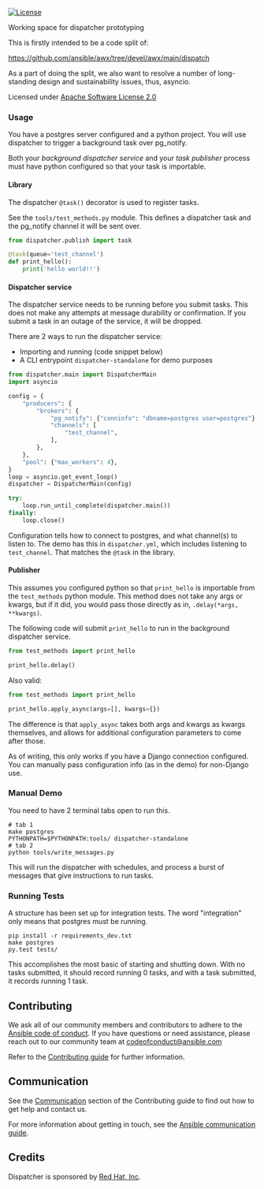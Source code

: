 <!-- License Badge -->
[![License](https://img.shields.io/badge/License-Apache_2.0-blue.svg)](https://github.com/ansible/dispatcher/blob/main/LICENSE)

Working space for dispatcher prototyping

This is firstly intended to be a code split of:

<https://github.com/ansible/awx/tree/devel/awx/main/dispatch>

As a part of doing the split, we also want to resolve a number of
long-standing design and sustainability issues, thus, asyncio.

Licensed under [Apache Software License 2.0](LICENSE)

### Usage

You have a postgres server configured and a python project.
You will use dispatcher to trigger a background task over pg_notify.

Both your *background dispatcher service* and your *task publisher* process must have
python configured so that your task is importable.

#### Library

The dispatcher `@task()` decorator is used to register tasks.

See the `tools/test_methods.py` module.
This defines a dispatcher task and the pg_notify channel it will be sent over.

```python
from dispatcher.publish import task

@task(queue='test_channel')
def print_hello():
    print('hello world!!')
```

#### Dispatcher service

The dispatcher service needs to be running before you submit tasks.
This does not make any attempts at message durability or confirmation.
If you submit a task in an outage of the service, it will be dropped.

There are 2 ways to run the dispatcher service:

- Importing and running (code snippet below)
- A CLI entrypoint `dispatcher-standalone` for demo purposes

```python
from dispatcher.main import DispatcherMain
import asyncio

config = {
    "producers": {
        "brokers": {
            "pg_notify": {"conninfo": "dbname=postgres user=postgres"},
            "channels": [
                "test_channel",
            ],
        },
    },
    "pool": {"max_workers": 4},
}
loop = asyncio.get_event_loop()
dispatcher = DispatcherMain(config)

try:
    loop.run_until_complete(dispatcher.main())
finally:
    loop.close()
```

Configuration tells how to connect to postgres, and what channel(s) to listen to.
The demo has this in `dispatcher.yml`, which includes listening to `test_channel`.
That matches the `@task` in the library.

#### Publisher

This assumes you configured python so that `print_hello` is importable
from the `test_methods` python module.
This method does not take any args or kwargs, but if it did, you would
pass those directly as in, `.delay(*args, **kwargs)`.

The following code will submit `print_hello` to run in the background dispatcher service.

```python
from test_methods import print_hello

print_hello.delay()
```

Also valid:

```python
from test_methods import print_hello

print_hello.apply_async(args=[], kwargs={})
```

The difference is that `apply_async` takes both args and kwargs as kwargs themselves,
and allows for additional configuration parameters to come after those.

As of writing, this only works if you have a Django connection configured.
You can manually pass configuration info (as in the demo) for non-Django use.

### Manual Demo

You need to have 2 terminal tabs open to run this.

```
# tab 1
make postgres
PYTHONPATH=$PYTHONPATH:tools/ dispatcher-standalone
# tab 2
python tools/write_messages.py
```

This will run the dispatcher with schedules, and process a burst of messages
that give instructions to run tasks.

### Running Tests

A structure has been set up for integration tests.
The word "integration" only means that postgres must be running.

```
pip install -r requirements_dev.txt
make postgres
py.test tests/
```

This accomplishes the most basic of starting and shutting down.
With no tasks submitted, it should record running 0 tasks,
and with a task submitted, it records running 1 task.

## Contributing

We ask all of our community members and contributors to adhere to the [Ansible code of conduct](https://docs.ansible.com/ansible/latest/community/code_of_conduct.html).
If you have questions or need assistance, please reach out to our community team at <codeofconduct@ansible.com>

Refer to the [Contributing guide](docs/contributing.md) for further information.

## Communication

See the [Communication](https://github.com/ansible/dispatcher/blob/main/docs/contributing.md#communication) section of the
Contributing guide to find out how to get help and contact us.

For more information about getting in touch, see the
[Ansible communication guide](https://docs.ansible.com/ansible/devel/community/communication.html).

## Credits

Dispatcher is sponsored by [Red Hat, Inc](https://www.redhat.com).
